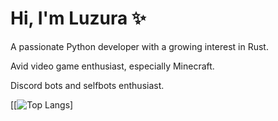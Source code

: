 # Hi, I'm Luzura ✨

A passionate Python developer with a growing interest in Rust.

Avid video game enthusiast, especially Minecraft.

Discord bots and selfbots enthusiast.

[[![Top Langs]([https://github-readme-stats.vercel.app/api/top-langs/?username=luzura&layout=donut](https://github-readme-stats.vercel.app/api/wakatime?username=luzura&layout=compact))]

